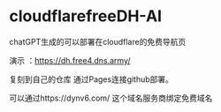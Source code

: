 # cloudflarefreeDH-AI

chatGPT生成的可以部署在cloudflare的免费导航页

演示 ：https://dh.free4.dns.army/

复刻到自己的仓库 通过Pages连接github部署。

可以通过https://dynv6.com/       这个域名服务商绑定免费域名

